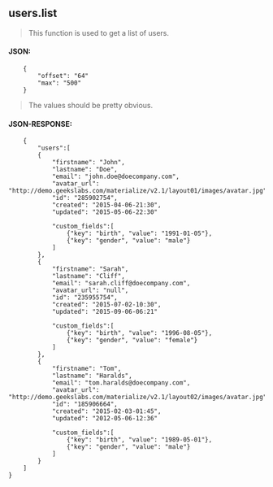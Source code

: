 ## users.list
> This function is used to get a list of users.

#### JSON:
    
        {
            "offset": "64"
            "max": "500"
        }

> The values should be pretty obvious.

#### JSON-RESPONSE:

        {
            "users":[
            {
                "firstname": "John",
                "lastname": "Doe",
                "email": "john.doe@doecompany.com",
                "avatar_url": "http://demo.geekslabs.com/materialize/v2.1/layout01/images/avatar.jpg",
                "id": "285902754",
                "created": "2015-04-06-21:30",
                "updated": "2015-05-06-22:30"
                
                "custom_fields":[
                    {"key": "birth", "value": "1991-01-05"},
                    {"key": "gender", "value": "male"}
                ]
            },
            {
                "firstname": "Sarah",
                "lastname": "Cliff",
                "email": "sarah.cliff@doecompany.com",
                "avatar_url": "null",
                "id": "235955754",
                "created": "2015-07-02-10:30",
                "updated": "2015-09-06-06:21"
                
                "custom_fields":[
                    {"key": "birth", "value": "1996-08-05"},
                    {"key": "gender", "value": "female"}
                ]
            },
            {
                "firstname": "Tom",
                "lastname": "Haralds",
                "email": "tom.haralds@doecompany.com",
                "avatar_url": "http://demo.geekslabs.com/materialize/v2.1/layout02/images/avatar.jpg",
                "id": "185906664",
                "created": "2015-02-03-01:45",
                "updated": "2012-05-06-12:36"
                
                "custom_fields":[
                    {"key": "birth", "value": "1989-05-01"},
                    {"key": "gender", "value": "male"}
                ]
            }
        ]
    }
